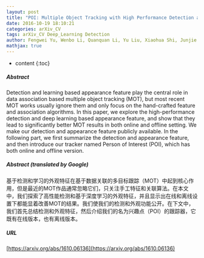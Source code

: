 ```yaml
---
layout: post
title: "POI: Multiple Object Tracking with High Performance Detection and Appearance Feature"
date: 2016-10-19 18:10:21
categories: arXiv_CV
tags: arXiv_CV Deep_Learning Detection
author: Fengwei Yu, Wenbo Li, Quanquan Li, Yu Liu, Xiaohua Shi, Junjie Yan
mathjax: true
---
```


* content
{:toc}

##### Abstract
Detection and learning based appearance feature play the central role in data association based multiple object tracking (MOT), but most recent MOT works usually ignore them and only focus on the hand-crafted feature and association algorithms. In this paper, we explore the high-performance detection and deep learning based appearance feature, and show that they lead to significantly better MOT results in both online and offline setting. We make our detection and appearance feature publicly available. In the following part, we first summarize the detection and appearance feature, and then introduce our tracker named Person of Interest (POI), which has both online and offline version.

##### Abstract (translated by Google)
基于检测和学习的外观特征在基于数据关联的多目标跟踪（MOT）中起到核心作用，但是最近的MOT作品通常忽略它们，只关注手工特征和关联算法。在本文中，我们探索了高性能检测和基于深度学习的外观特征，并且显示出在线和离线设置下都能显着改善MOT的结果。我们使我们的检测和外观功能公开。在下文中，我们首先总结检测和外观特征，然后介绍我们的名为兴趣点（POI）的跟踪器，它既有在线版本，也有离线版本。

##### URL
[https://arxiv.org/abs/1610.06136](https://arxiv.org/abs/1610.06136)

